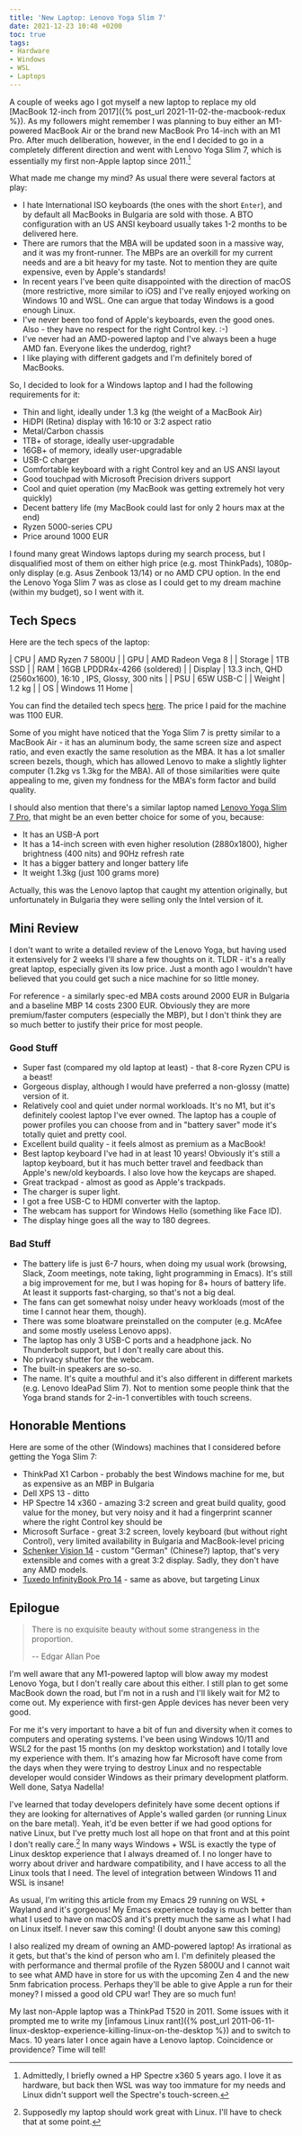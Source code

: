 ```yaml
---
title: 'New Laptop: Lenovo Yoga Slim 7'
date: 2021-12-23 10:48 +0200
toc: true
tags:
- Hardware
- Windows
- WSL
- Laptops
---
```


A couple of weeks ago I got myself a new laptop to replace my old [MacBook
12-inch from 2017]({% post_url 2021-11-02-the-macbook-redux %}).  As my
followers might remember I was planning to buy either an M1-powered MacBook Air
or the brand new MacBook Pro 14-inch with an M1 Pro. After much deliberation,
however, in the end I decided to go in a completely different direction and went
with Lenovo Yoga Slim 7, which is essentially my first non-Apple laptop since
2011.[^1]

What made me change my mind? As usual there were several factors at play:

* I hate International ISO keyboards (the ones with the short `Enter`), and by default all
MacBooks in Bulgaria are sold with those. A BTO configuration with an US ANSI keyboard usually takes
1-2 months to be delivered here.
* There are rumors that the MBA will be updated soon in a massive way, and it was
my front-runner. The MBPs are an overkill for my current needs and are a bit
heavy for my taste. Not to mention they are quite expensive, even by Apple's standards!
* In recent years I've been quite disappointed with the direction of macOS (more restrictive, more similar to iOS) and I've really enjoyed working on Windows 10 and WSL. One can argue that today Windows is a good enough Linux.
* I've never been too fond of Apple's keyboards, even the good ones. Also - they have no respect for the right Control key. :-)
* I've never had an AMD-powered laptop and I've always been a huge AMD fan. Everyone likes the underdog, right?
* I like playing with different gadgets and I'm definitely bored of MacBooks.

So, I decided to look for a Windows laptop and I had the following requirements for it:

* Thin and light, ideally under 1.3 kg (the weight of a MacBook Air)
* HiDPI (Retina) display with 16:10 or 3:2 aspect ratio
* Metal/Carbon chassis
* 1TB+ of storage, ideally user-upgradable
* 16GB+ of memory, ideally user-upgradable
* USB-C charger
* Comfortable keyboard with a right Control key and an US ANSI layout
* Good touchpad with Microsoft Precision drivers support
* Cool and quiet operation (my MacBook was getting extremely hot very quickly)
* Decent battery life (my MacBook could last for only 2 hours max at the end)
* Ryzen 5000-series CPU
* Price around 1000 EUR

I found many great Windows laptops during my search process, but I disqualified
most of them on either high price (e.g. most ThinkPads), 1080p-only display
(e.g. Asus Zenbook 13/14) or no AMD CPU option. In the end the Lenovo Yoga Slim
7 was as close as I could get to my dream machine (within my budget), so I went with it.

## Tech Specs

Here are the tech specs of the laptop:

| CPU | AMD Ryzen 7 5800U |
| GPU | AMD Radeon Vega 8 |
| Storage | 1TB SSD |
| RAM | 16GB LPDDR4x-4266 (soldered) |
| Display | 13.3 inch, QHD (2560x1600), 16:10 , IPS, Glossy, 300 nits |
| PSU | 65W USB-C |
| Weight | 1.2 kg |
| OS | Windows 11 Home |

You can find the detailed tech specs [here](https://psref.lenovo.com/syspool/Sys/PDF/Yoga/Yoga_Slim_7_13ACN5/Yoga_Slim_7_13ACN5_Spec.pdf).
The price I paid for the machine was 1100 EUR.

Some of you might have noticed that the Yoga Slim 7 is pretty similar to a MacBook
Air - it has an aluminum body, the same screen size and aspect ratio, and even
exactly the same resolution as the MBA. It has a lot smaller screen bezels, though, which
has allowed Lenovo to make a slightly lighter computer (1.2kg vs 1.3kg for the
MBA). All of those similarities were quite appealing to me, given my fondness for the MBA's
form factor and build quality.

I should also mention that there's a similar laptop named [Lenovo Yoga Slim 7 Pro](https://www.lenovo.com/gb/en/laptops/yoga/yoga-slim-series/Yoga-Slim-7-Pro-14ARH5/p/LEN101Y0001), that might be an even better choice for some of you, because:

* It has an USB-A port
* It has a 14-inch screen with even higher resolution (2880x1800), higher brightness (400 nits) and 90Hz refresh rate
* It has a bigger battery and longer battery life
* It weight 1.3kg (just 100 grams more)

Actually, this was the Lenovo laptop that caught my attention originally, but unfortunately in Bulgaria they were selling only the Intel version of it.

## Mini Review

I don't want to write a detailed review of the Lenovo Yoga, but having used it extensively for 2 weeks I'll share a few thoughts on it.
TLDR - it's a really great laptop, especially given its low price. Just a month ago I wouldn't have believed that you could get such a
nice machine for so little money.

For reference - a similarly spec-ed MBA costs around 2000 EUR in Bulgaria and a baseline MBP 14 costs 2300 EUR.
Obviously they are more premium/faster computers (especially the MBP), but I don't think they are so much better to justify their price for most people.

### Good Stuff

* Super fast (compared my old laptop at least) - that 8-core Ryzen CPU is a beast!
* Gorgeous display, although I would have preferred a non-glossy (matte) version of it.
* Relatively cool and quiet under normal workloads. It's no M1, but it's definitely coolest laptop I've ever owned. The laptop has a couple of power profiles you can choose from and in "battery saver" mode it's totally quiet and pretty cool.
* Excellent build quality - it feels almost as premium as a MacBook!
* Best laptop keyboard I've had in at least 10 years! Obviously it's still a laptop keyboard, but it has much better travel and feedback than Apple's new/old keyboards. I also love how the keycaps are shaped.
* Great trackpad - almost as good as Apple's trackpads.
* The charger is super light.
* I got a free USB-C to HDMI converter with the laptop.
* The webcam has support for Windows Hello (something like Face ID).
* The display hinge goes all the way to 180 degrees.

### Bad Stuff

* The battery life is just 6-7 hours, when doing my usual work (browsing, Slack,
  Zoom meetings, note taking, light programming in Emacs). It's still a big
  improvement for me, but I was hoping for 8+ hours of battery life. At least it
  supports fast-charging, so that's not a big deal.
* The fans can get somewhat noisy under heavy workloads (most of the time I cannot hear them, though).
* There was some bloatware preinstalled on the computer (e.g. McAfee and some mostly useless Lenovo apps).
* The laptop has only 3 USB-C ports and a headphone jack. No Thunderbolt support, but I don't really care about this.
* No privacy shutter for the webcam.
* The built-in speakers are so-so.
* The name. It's quite a mouthful and it's also different in different markets (e.g. Lenovo IdeaPad Slim 7). Not to mention some people
think that the Yoga brand stands for 2-in-1 convertibles with touch screens.

## Honorable Mentions

Here are some of the other (Windows) machines that I considered before getting the Yoga Slim 7:

* ThinkPad X1 Carbon - probably the best Windows machine for me, but as expensive as an MBP in Bulgaria
* Dell XPS 13 - ditto
* HP Spectre 14 x360 - amazing 3:2 screen and great build quality, good value for the money, but very noisy and it had a fingerprint scanner where the right Control key should be
* Microsoft Surface - great 3:2 screen, lovely keyboard (but without right Control), very limited availability in Bulgaria and MacBook-level pricing
* [Schenker Vision 14](https://www.schenker-tech.de/en/schenker-vision-14) - custom "German" (Chinese?) laptop, that's very extensible and comes with a great 3:2 display. Sadly, they don't have any AMD models.
* [Tuxedo InfinityBook Pro 14](https://www.tuxedocomputers.com/en/Linux-Hardware/Linux-Notebooks/10-14-inch/TUXEDO-InfinityBook-Pro-14-Gen6.tuxedo) - same as above, but targeting Linux

## Epilogue

> There is no exquisite beauty without some strangeness in the proportion.
>
> -- Edgar Allan Poe

I'm well aware that any M1-powered laptop will blow away my modest Lenovo Yoga, but I don't really care about this either. I still plan to get
some MacBook down the road, but I'm not in a rush and I'll likely wait for M2 to come out. My experience with first-gen Apple devices has never
been very good.

For me it's very important to have a bit of fun and diversity when it comes to computers and operating systems. I've been using Windows 10/11 and WSL2
for the past 15 months (on my desktop workstation) and I totally love my experience with them. It's amazing how far Microsoft have come from the days when they were trying to destroy Linux and
no respectable developer would consider Windows as their primary development platform. Well done, Satya Nadella!

I've learned that today developers definitely have some decent options if they
are looking for alternatives of Apple's walled garden (or running Linux on the
bare metal). Yeah, it'd be even better if we had good options for native Linux,
but I've pretty much lost all hope on that front and at this point I don't
really care.[^2] In many ways Windows + WSL is exactly the type of Linux desktop
experience that I always dreamed of. I no longer have to worry about driver and hardware compatibility, and I
have access to all the Linux tools that I need. The level of integration between Windows 11 and WSL is insane!

As usual, I'm writing this article from my
Emacs 29 running on WSL + Wayland and it's gorgeous! My Emacs experience today is much better than what I used to have
on macOS and it's pretty much the same as I what I had on Linux itself. I never saw this coming! (I doubt anyone saw this coming)

I also realized my dream of owning an AMD-powered laptop! As irrational as it gets, but that's the kind of person who am I. I'm definitely
pleased the with performance and thermal profile of the Ryzen 5800U and I cannot wait to see what AMD have in store for us with the upcoming
Zen 4 and the new 5nm fabrication process. Perhaps they'll be able to give Apple a run for their money? I missed a good old CPU war! They are so much fun!

My last non-Apple laptop was a ThinkPad T520 in 2011. Some issues with it prompted me to write my [infamous Linux rant]({% post_url 2011-06-11-linux-desktop-experience-killing-linux-on-the-desktop %}) and to switch to Macs. 10 years later I once again have a Lenovo laptop. Coincidence or providence? Time will tell!

[^1]: Admittedly, I briefly owned a HP Spectre x360 5 years ago. I love it as hardware, but back then WSL was way too immature for my needs and Linux didn't support well the Spectre's touch-screen.
[^2]: Supposedly my laptop should work great with Linux. I'll have to check that at some point.
